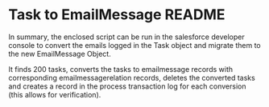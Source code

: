 # Task to EmailMessage README 


In summary, the enclosed script can be run in the salesforce developer console to convert the emails logged in the Task object and migrate them to the new EmailMessage Object. 

It finds 200 tasks, converts the tasks to emailmessage records with corresponding emailmessagerelation records, deletes the converted tasks and creates a record in the process transaction log for each conversion (this allows for verification). 
